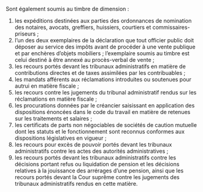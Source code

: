 Sont également soumis au timbre de dimension :
1) les expéditions destinées aux parties des ordonnances de nomination des notaires,
avocats, greffiers, huissiers, courtiers et commissaires-priseurs ;
2) l’un des deux exemplaires de la déclaration que tout officier public doit déposer
au service des impôts avant de procéder à une vente publique et par enchères d’objets mobiliers ; l’exemplaire soumis au timbre est celui destiné à être annexé au procès-verbal de vente ;
3) les recours portés devant les tribunaux administratifs en matière de contributions
directes et de taxes assimilées par les contribuables ;
4) les mandats afférents aux réclamations introduites ou soutenues pour autrui en
matière fiscale ;
5) les recours contre les jugements du tribunal administratif rendus sur les réclamations
en matière fiscale ;
6) les procurations données par le créancier saisissant en application des dispositions
énoncées dans le code du travail en matière de retenues sur les traitements et salaires ;
7) les certificats de parts non négociables de sociétés de caution mutuelle dont les
statuts  et  le  fonctionnement  sont  reconnus  conformes  aux  dispositions  législatives  en vigueur ;
8) les recours pour excès de pouvoir portés devant les tribunaux administratifs contre
les actes des autorités administratives ;
9) les recours portés devant les tribunaux administratifs contre les décisions portant
refus ou liquidation de pension et les décisions relatives à la jouissance des arrérages d’une pension, ainsi que les recours portés devant la Cour suprême contre les jugements des tribunaux administratifs rendus en cette matière.